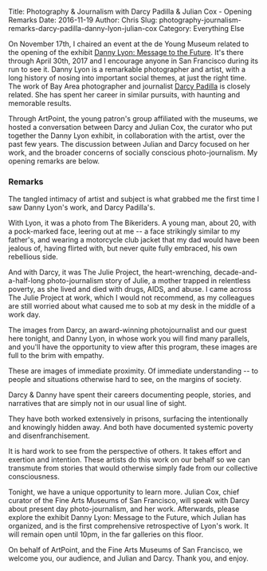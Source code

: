 Title: Photography & Journalism with Darcy Padilla & Julian Cox - Opening Remarks
Date: 2016-11-19
Author: Chris
Slug: photography-journalism-remarks-darcy-padilla-danny-lyon-julian-cox
Category: Everything Else

On November 17th, I chaired an event at the de Young Museum related to
the opening of the exhibit
[Danny Lyon: Message to the Future](https://deyoung.famsf.org/exhibitions/danny-lyon-message-future). It's
there through April 30th, 2017 and I encourage anyone in San Francisco
during its run to see it. Danny Lyon is a remarkable photographer and
artist, with a long history of nosing into important social themes, at
just the right time. The work of Bay Area photographer and
journalist [Darcy Padilla](http://www.darcypadilla.com/) is closely
related. She has spent her career in similar pursuits, with haunting
and memorable results.

Through ArtPoint, the young patron's group affiliated with the
museums, we hosted a conversation between Darcy and Julian Cox, the
curator who put together the Danny Lyon exhibit, in collaboration with
the artist, over the past few years. The discussion between Julian
and Darcy focused on her work, and the broader concerns of socially
conscious photo-journalism. My opening remarks are below.

### Remarks

The tangled intimacy of artist and subject is what grabbed me the
first time I saw Danny Lyon's work, and Darcy Padilla's.

With Lyon, it was a photo from The Bikeriders. A young man, about 20,
with a pock-marked face, leering out at me -- a face strikingly similar to
my father's, and wearing a motorcycle club jacket that my dad would
have been jealous of, having flirted with, but never quite fully
embraced, his own rebellious side.

And with Darcy, it was The Julie Project, the heart-wrenching,
decade-and-a-half-long photo-journalism story of Julie, a
mother trapped in relentless poverty, as she lived and died with
drugs, AIDS, and abuse. I came across The Julie Project at work, which
I would not recommend, as my colleagues are still worried about what
caused me to sob at my desk in the middle of a work day.

The images from Darcy, an award-winning photojournalist and
our guest here tonight, and Danny Lyon, in whose work you will find
many parallels, and you'll have the opportunity to view after this
program, these images are full to the brim with empathy.

These are images of immediate proximity. Of immediate understanding --
to people and situations otherwise hard to see, on the margins of
society.

Darcy & Danny have spent their careers documenting people, stories,
and narratives that are simply not in our usual line of sight.

They have both worked extensively in prisons, surfacing the
intentionally and knowingly hidden away. And both have documented
systemic poverty and disenfranchisement.

It is hard work to see from the perspective of others. It takes effort
and exertion and intention. These artists do this work on our behalf
so we can transmute from stories that would otherwise simply fade from
our collective consciousness.

Tonight, we have a unique opportunity to learn more. Julian Cox, chief
curator of the Fine Arts Museums of San Francisco, will speak with
Darcy about present day photo-journalism, and her work. Afterwards,
please explore the exhibit Danny Lyon: Message to the Future, which
Julian has organized, and is the first comprehensive retrospective of
Lyon's work. It will remain open until 10pm, in the far galleries
on this floor.

On behalf of ArtPoint, and the Fine Arts Museums of San Francisco, we
welcome you, our audience, and Julian and Darcy. Thank you, and enjoy.
